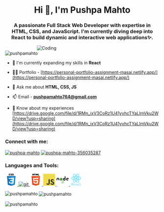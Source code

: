 



<h1 align="center">Hi 👋, I'm Pushpa Mahto</h1>
<h3 align="center">A passionate Full Stack Web Developer with expertise in HTML, CSS, and JavaScript. I'm currently diving deep into React to build dynamic and interactive web applications✨.</h3>
<img align="right" alt="Coding" width="400" src="https://media.tenor.com/QVC1Nmb9TwUAAAAi/coding.gif">

<p align="left"> <img src="https://komarev.com/ghpvc/?username=pushpamahto&label=Profile%20views&color=0e75b6&style=flat" alt="pushpamahto" /> </p>

- 🌱 I'm currently expanding my skills in **React**

- 👨‍💻 Portfolio - [https://personal-portfolio-assignment-masai.netlify.app/](https://personal-portfolio-assignment-masai.netlify.app/)

- 💬 Ask me about **HTML, CSS, JS**

- 📫 Email - **pushpamahto764@gmail.com**

- 📄 Know about my experiences [https://drive.google.com/file/d/1RMn_ixV3CoRz1U41yvhcTYaLImVku2WD/view?usp=sharing](https://drive.google.com/file/d/1RMn_ixV3CoRz1U41yvhcTYaLImVku2WD/view?usp=sharing)

<h3 align="left">Connect with me:</h3>
<p align="left">
<a href="https://codepen.io/pushpa-mahto" target="blank"><img align="center" src="https://raw.githubusercontent.com/rahuldkjain/github-profile-readme-generator/master/src/images/icons/Social/codepen.svg" alt="pushpa-mahto" height="30" width="40" /></a>
<a href="https://linkedin.com/in/pushpa-mahto-356035287" target="blank"><img align="center" src="https://raw.githubusercontent.com/rahuldkjain/github-profile-readme-generator/master/src/images/icons/Social/linked-in-alt.svg" alt="pushpa-mahto-356035287" height="30" width="40" /></a>
</p>

<h3 align="left">Languages and Tools:</h3>
<p align="left"> <a href="https://www.w3schools.com/css/" target="_blank" rel="noreferrer"> <img src="https://raw.githubusercontent.com/devicons/devicon/master/icons/css3/css3-original-wordmark.svg" alt="css3" width="40" height="40"/> </a> <a href="https://git-scm.com/" target="_blank" rel="noreferrer"> <img src="https://www.vectorlogo.zone/logos/git-scm/git-scm-icon.svg" alt="git" width="40" height="40"/> </a> <a href="https://www.w3.org/html/" target="_blank" rel="noreferrer"> <img src="https://raw.githubusercontent.com/devicons/devicon/master/icons/html5/html5-original-wordmark.svg" alt="html5" width="40" height="40"/> </a> <a href="https://developer.mozilla.org/en-US/docs/Web/JavaScript" target="_blank" rel="noreferrer"> <img src="https://raw.githubusercontent.com/devicons/devicon/master/icons/javascript/javascript-original.svg" alt="javascript" width="40" height="40"/> </a> <a href="https://nodejs.org" target="_blank" rel="noreferrer"> <img src="https://raw.githubusercontent.com/devicons/devicon/master/icons/nodejs/nodejs-original-wordmark.svg" alt="nodejs" width="40" height="40"/> </a> <a href="https://reactjs.org/" target="_blank" rel="noreferrer"> <img src="https://raw.githubusercontent.com/devicons/devicon/master/icons/react/react-original-wordmark.svg" alt="react" width="40" height="40"/> </a> </p>

<p><img align="left" src="https://github-readme-stats.vercel.app/api/top-langs?username=pushpamahto&show_icons=true&locale=en&layout=compact" alt="pushpamahto" /></p>

<p>&nbsp;<img align="center" src="https://github-readme-stats.vercel.app/api?username=pushpamahto&show_icons=true&locale=en" alt="pushpamahto" /></p>

<p><img align="center" src="https://github-readme-streak-stats.herokuapp.com/?user=pushpamahto&" alt="pushpamahto" /></p>
